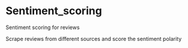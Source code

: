 # Sentiment_scoring
Sentiment scoring for reviews

Scrape reviews from different sources and score the sentiment polarity
